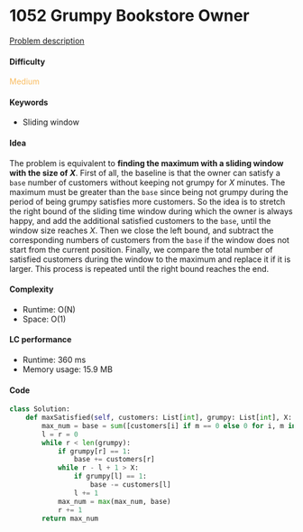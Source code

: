1052 Grumpy Bookstore Owner
=======================
[Problem description](https://leetcode.com/problems/grumpy-bookstore-owner/)

#### Difficulty
<span style="color:#FABC60">Medium</span>

#### Keywords
- Sliding window
  
#### Idea
The problem is equivalent to **finding the maximum with a sliding window with the size of *X***. First of all, the baseline is that the owner can satisfy a `base` number of customers without keeping not grumpy for *X* minutes. The maximum must be greater than the `base` since being not grumpy during the period of being grumpy satisfies more customers. So the idea is to stretch the right bound of the sliding time window during which the owner is always happy, and add the additional satisfied customers to the `base`, until the window size reaches *X*. Then we close the left bound, and subtract the corresponding numbers of customers from the `base` if the window does not start from the current position. Finally, we compare the total number of satisfied customers during the window to the maximum and replace it if it is larger. This process is repeated until the right bound reaches the end.


#### Complexity
- Runtime: O(N)
- Space: O(1)
  
#### LC performance
- Runtime: 360 ms
- Memory usage: 15.9 MB

#### Code
```python
class Solution:
    def maxSatisfied(self, customers: List[int], grumpy: List[int], X: int) -> int:
        max_num = base = sum([customers[i] if m == 0 else 0 for i, m in enumerate(grumpy)])
        l = r = 0
        while r < len(grumpy):
            if grumpy[r] == 1:
                base += customers[r]
            while r - l + 1 > X:
                if grumpy[l] == 1:
                    base -= customers[l]
                l += 1
            max_num = max(max_num, base)
            r += 1
        return max_num
```